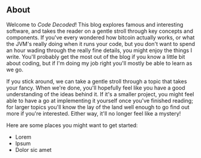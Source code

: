 ## About

Welcome to *Code Decoded*! This blog explores famous and interesting software, and takes the reader on a gentle stroll through key concepts and components. If you've every wondered how bitcoin actually works, or what the JVM's really doing when it runs your code, but you don't want to spend an hour wading through the really fine details, you might enjoy the things I write. You'll probably get the most out of the blog if you know a little bit about coding, but if I'm doing my job right you'll mostly be able to learn as we go.

If you stick around, we can take a gentle stroll through a topic that takes your fancy. When we're done, you'll hopefully feel like you have a good understanding of the ideas behind it. If it's a smaller project, you might feel able to have a go at implementing it yourself once you've finished reading; for larger topics you'll know the lay of the land well enough to go find out more if you're interested. Either way, it'll no longer feel like a mystery!

Here are some places you might want to get started:
 - Lorem
 - Ipsum
 - Dolor sic amet
